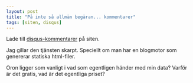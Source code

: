 ```yaml
---
layout: post
title: "På inte så allmän begäran... kommentarer"
tags: [siten, disqus]
---
```


Lade till [disqus-kommentarer](http://disqus.com/) på siten.

Jag gillar den tjänsten skarpt. Speciellt om man har en blogmotor som genererar
statiska html-filer.

Oron ligger som vanligt i vad som egentligen händer med min data? Varför är det
gratis, vad är det egentliga priset?